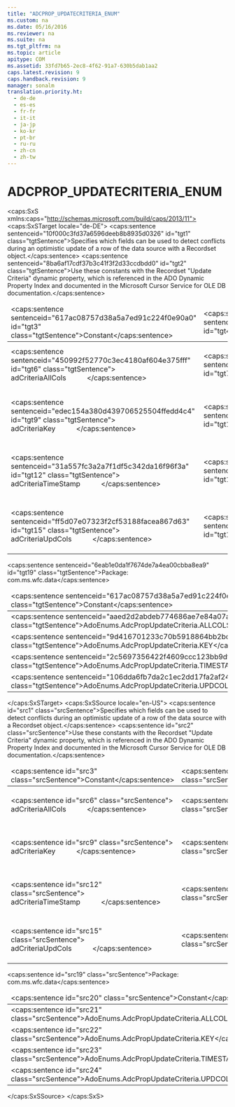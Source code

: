 ```yaml
---
title: "ADCPROP_UPDATECRITERIA_ENUM"
ms.custom: na
ms.date: 05/16/2016
ms.reviewer: na
ms.suite: na
ms.tgt_pltfrm: na
ms.topic: article
apitype: COM
ms.assetid: 33fd7b65-2ec8-4f62-91a7-630b5dab1aa2
caps.latest.revision: 9
caps.handback.revision: 9
manager: sonalm
translation.priority.ht: 
  - de-de
  - es-es
  - fr-fr
  - it-it
  - ja-jp
  - ko-kr
  - pt-br
  - ru-ru
  - zh-cn
  - zh-tw
---
```

# ADCPROP_UPDATECRITERIA_ENUM
<?xml version="1.0" encoding="utf-8"?>
<caps:SxS xmlns:caps="http://schemas.microsoft.com/build/caps/2013/11">
  <caps:SxSTarget locale="de-DE">
    <developerReferenceWithoutSyntaxDocument xsi:schemaLocation="http://ddue.schemas.microsoft.com/authoring/2003/5 http://dduestorage.blob.core.windows.net/ddueschema/developer.xsd" xmlns="http://ddue.schemas.microsoft.com/authoring/2003/5" xmlns:xlink="http://www.w3.org/1999/xlink" xmlns:xsi="http://www.w3.org/2001/XMLSchema-instance">
      <introduction>
        <para>
          <caps:sentence sentenceid="10f000c3fd37a6596deeb8b8935d0326" id="tgt1" class="tgtSentence">Specifies which fields can be used to detect conflicts during an optimistic update of a row of the data source with a <legacyLink xlink:href="ede1415f-c3df-4cc5-a05b-2576b2b84b60">Recordset</legacyLink> object.</caps:sentence>
        </para>
        <para>
          <caps:sentence sentenceid="8ba6af17cdf37b3c41f3f2d33ccdbdd0" id="tgt2" class="tgtSentence">Use these constants with the <legacyBold>Recordset</legacyBold> "<legacyBold>Update Criteria</legacyBold>" dynamic property, which is referenced in the <legacyLink xlink:href="80d389dd-46ef-459f-b0d4-6f712fc4f32d">ADO Dynamic Property Index</legacyLink> and documented in the <legacyLink xlink:href="420d0989-7cfb-4c66-a7b5-f4199d13165d">Microsoft Cursor Service for OLE DB</legacyLink> documentation.</caps:sentence>
        </para>
        <table>
          <thead>
            <tr>
              <TD>
                <para>
                  <caps:sentence sentenceid="617ac08757d38a5a7ed91c224f0e90a0" id="tgt3" class="tgtSentence">Constant</caps:sentence>
                </para>
              </TD>
              <TD>
                <para>
                  <caps:sentence sentenceid="2063c1608d6e0baf80249c42e2be5804" id="tgt4" class="tgtSentence">Value</caps:sentence>
                </para>
              </TD>
              <TD>
                <para>
                  <caps:sentence sentenceid="67daf92c833c41c95db874e18fcb2786" id="tgt5" class="tgtSentence">Description</caps:sentence>
                </para>
              </TD>
            </tr>
          </thead>
          <tbody>
            <tr>
              <TD>
                <para>
                  <caps:sentence sentenceid="450992f52770c3ec4180af604e375fff" id="tgt6" class="tgtSentence">
                    <legacyBold>adCriteriaAllCols</legacyBold>           </caps:sentence>
                </para>
              </TD>
              <TD>
                <para>
                  <caps:sentence sentenceid="9d9dff9320e27082b15b4ed7a086ba83" id="tgt7" class="tgtSentence">1 </caps:sentence>
                </para>
              </TD>
              <TD>
                <para>
                  <caps:sentence sentenceid="eca8f40a716c84cd913fd8d2c2017d7d" id="tgt8" class="tgtSentence">Detects conflicts if any column of the data source row has been changed.</caps:sentence>
                </para>
              </TD>
            </tr>
            <tr>
              <TD>
                <para>
                  <caps:sentence sentenceid="edec154a380d439706525504ffedd4c4" id="tgt9" class="tgtSentence">
                    <legacyBold>adCriteriaKey</legacyBold>           </caps:sentence>
                </para>
              </TD>
              <TD>
                <para>
                  <caps:sentence sentenceid="2e5751b7cfd7f053cd29e946fb2649a4" id="tgt10" class="tgtSentence">0 </caps:sentence>
                </para>
              </TD>
              <TD>
                <para>
                  <caps:sentence sentenceid="d6174ddf17c610496e73015a1a15c14a" id="tgt11" class="tgtSentence">Detects conflicts if the key column of the data source row has been changed, which means that the row has been deleted.</caps:sentence>
                </para>
              </TD>
            </tr>
            <tr>
              <TD>
                <para>
                  <caps:sentence sentenceid="31a557fc3a2a7f1df5c342da16f96f3a" id="tgt12" class="tgtSentence">
                    <legacyBold>adCriteriaTimeStamp</legacyBold>           </caps:sentence>
                </para>
              </TD>
              <TD>
                <para>
                  <caps:sentence sentenceid="eccbc87e4b5ce2fe28308fd9f2a7baf3" id="tgt13" class="tgtSentence">3</caps:sentence>
                </para>
              </TD>
              <TD>
                <para>
                  <caps:sentence sentenceid="a8eb88e803aecec207bc8afb06d9b652" id="tgt14" class="tgtSentence">Detects conflicts if the timestamp of the data source row has been changed, which means the row has been accessed after the <legacyBold>Recordset</legacyBold> was obtained.</caps:sentence>
                </para>
              </TD>
            </tr>
            <tr>
              <TD>
                <para>
                  <caps:sentence sentenceid="ff5d07e07323f2cf53188facea867d63" id="tgt15" class="tgtSentence">
                    <legacyBold>adCriteriaUpdCols</legacyBold>           </caps:sentence>
                </para>
              </TD>
              <TD>
                <para>
                  <caps:sentence sentenceid="c81e728d9d4c2f636f067f89cc14862c" id="tgt16" class="tgtSentence">2</caps:sentence>
                </para>
              </TD>
              <TD>
                <para>
                  <caps:sentence sentenceid="7a4ec47c275dc751d328d3e65d283c62" id="tgt17" class="tgtSentence">Detects conflicts if any of the columns of the data source row that correspond to updated fields of the <legacyBold>Recordset</legacyBold> have been changed.</caps:sentence>
                </para>
              </TD>
            </tr>
          </tbody>
        </table>
      </introduction>
      <section>
        <title>
          <caps:sentence sentenceid="a6dc3038423486f2c8833a3eba25ddab" id="tgt18" class="tgtSentence">ADO/WFC Equivalent</caps:sentence>
        </title>
        <content>
          <para>
            <caps:sentence sentenceid="6eab1e0da1f7674de7a4ea00cbba8ea9" id="tgt19" class="tgtSentence">Package: <legacyBold>com.ms.wfc.data</legacyBold></caps:sentence>
          </para>
          <table>
            <thead>
              <tr>
                <TD>
                  <para>
                    <caps:sentence sentenceid="617ac08757d38a5a7ed91c224f0e90a0" id="tgt20" class="tgtSentence">Constant</caps:sentence>
                  </para>
                </TD>
              </tr>
            </thead>
            <tbody>
              <tr>
                <TD>
                  <para>
                    <caps:sentence sentenceid="aaed2d2abdeb774686ae7e84a07a1c6e" id="tgt21" class="tgtSentence">AdoEnums.AdcPropUpdateCriteria.ALLCOLS</caps:sentence>
                  </para>
                </TD>
              </tr>
              <tr>
                <TD>
                  <para>
                    <caps:sentence sentenceid="9d416701233c70b5918864bb2bc45f79" id="tgt22" class="tgtSentence">AdoEnums.AdcPropUpdateCriteria.KEY</caps:sentence>
                  </para>
                </TD>
              </tr>
              <tr>
                <TD>
                  <para>
                    <caps:sentence sentenceid="2c5697356422f4609ccc123bb9df2257" id="tgt23" class="tgtSentence">AdoEnums.AdcPropUpdateCriteria.TIMESTAMP</caps:sentence>
                  </para>
                </TD>
              </tr>
              <tr>
                <TD>
                  <para>
                    <caps:sentence sentenceid="106dda6fb7da2c1ec2dd17fa2af24e48" id="tgt24" class="tgtSentence">AdoEnums.AdcPropUpdateCriteria.UPDCOLS</caps:sentence>
                  </para>
                </TD>
              </tr>
            </tbody>
          </table>
        </content>
      </section>
      <relatedTopics></relatedTopics>
    </developerReferenceWithoutSyntaxDocument>
  </caps:SxSTarget>
  <caps:SxSSource locale="en-US">
    <developerReferenceWithoutSyntaxDocument xsi:schemaLocation="http://ddue.schemas.microsoft.com/authoring/2003/5 http://dduestorage.blob.core.windows.net/ddueschema/developer.xsd" xmlns="http://ddue.schemas.microsoft.com/authoring/2003/5" xmlns:xlink="http://www.w3.org/1999/xlink" xmlns:xsi="http://www.w3.org/2001/XMLSchema-instance">
      <introduction>
        <para>
          <caps:sentence id="src1" class="srcSentence">Specifies which fields can be used to detect conflicts during an optimistic update of a row of the data source with a <legacyLink xlink:href="ede1415f-c3df-4cc5-a05b-2576b2b84b60">Recordset</legacyLink> object.</caps:sentence>
        </para>
        <para>
          <caps:sentence id="src2" class="srcSentence">Use these constants with the <legacyBold>Recordset</legacyBold> "<legacyBold>Update Criteria</legacyBold>" dynamic property, which is referenced in the <legacyLink xlink:href="80d389dd-46ef-459f-b0d4-6f712fc4f32d">ADO Dynamic Property Index</legacyLink> and documented in the <legacyLink xlink:href="420d0989-7cfb-4c66-a7b5-f4199d13165d">Microsoft Cursor Service for OLE DB</legacyLink> documentation.</caps:sentence>
        </para>
        <table>
          <thead>
            <tr>
              <TD>
                <para>
                  <caps:sentence id="src3" class="srcSentence">Constant</caps:sentence>
                </para>
              </TD>
              <TD>
                <para>
                  <caps:sentence id="src4" class="srcSentence">Value</caps:sentence>
                </para>
              </TD>
              <TD>
                <para>
                  <caps:sentence id="src5" class="srcSentence">Description</caps:sentence>
                </para>
              </TD>
            </tr>
          </thead>
          <tbody>
            <tr>
              <TD>
                <para>
                  <caps:sentence id="src6" class="srcSentence">
                    <legacyBold>adCriteriaAllCols</legacyBold>           </caps:sentence>
                </para>
              </TD>
              <TD>
                <para>
                  <caps:sentence id="src7" class="srcSentence">1 </caps:sentence>
                </para>
              </TD>
              <TD>
                <para>
                  <caps:sentence id="src8" class="srcSentence">Detects conflicts if any column of the data source row has been changed.</caps:sentence>
                </para>
              </TD>
            </tr>
            <tr>
              <TD>
                <para>
                  <caps:sentence id="src9" class="srcSentence">
                    <legacyBold>adCriteriaKey</legacyBold>           </caps:sentence>
                </para>
              </TD>
              <TD>
                <para>
                  <caps:sentence id="src10" class="srcSentence">0 </caps:sentence>
                </para>
              </TD>
              <TD>
                <para>
                  <caps:sentence id="src11" class="srcSentence">Detects conflicts if the key column of the data source row has been changed, which means that the row has been deleted.</caps:sentence>
                </para>
              </TD>
            </tr>
            <tr>
              <TD>
                <para>
                  <caps:sentence id="src12" class="srcSentence">
                    <legacyBold>adCriteriaTimeStamp</legacyBold>           </caps:sentence>
                </para>
              </TD>
              <TD>
                <para>
                  <caps:sentence id="src13" class="srcSentence">3</caps:sentence>
                </para>
              </TD>
              <TD>
                <para>
                  <caps:sentence id="src14" class="srcSentence">Detects conflicts if the timestamp of the data source row has been changed, which means the row has been accessed after the <legacyBold>Recordset</legacyBold> was obtained.</caps:sentence>
                </para>
              </TD>
            </tr>
            <tr>
              <TD>
                <para>
                  <caps:sentence id="src15" class="srcSentence">
                    <legacyBold>adCriteriaUpdCols</legacyBold>           </caps:sentence>
                </para>
              </TD>
              <TD>
                <para>
                  <caps:sentence id="src16" class="srcSentence">2</caps:sentence>
                </para>
              </TD>
              <TD>
                <para>
                  <caps:sentence id="src17" class="srcSentence">Detects conflicts if any of the columns of the data source row that correspond to updated fields of the <legacyBold>Recordset</legacyBold> have been changed.</caps:sentence>
                </para>
              </TD>
            </tr>
          </tbody>
        </table>
      </introduction>
      <section>
        <title>
          <caps:sentence id="src18" class="srcSentence">ADO/WFC Equivalent</caps:sentence>
        </title>
        <content>
          <para>
            <caps:sentence id="src19" class="srcSentence">Package: <legacyBold>com.ms.wfc.data</legacyBold></caps:sentence>
          </para>
          <table>
            <thead>
              <tr>
                <TD>
                  <para>
                    <caps:sentence id="src20" class="srcSentence">Constant</caps:sentence>
                  </para>
                </TD>
              </tr>
            </thead>
            <tbody>
              <tr>
                <TD>
                  <para>
                    <caps:sentence id="src21" class="srcSentence">AdoEnums.AdcPropUpdateCriteria.ALLCOLS</caps:sentence>
                  </para>
                </TD>
              </tr>
              <tr>
                <TD>
                  <para>
                    <caps:sentence id="src22" class="srcSentence">AdoEnums.AdcPropUpdateCriteria.KEY</caps:sentence>
                  </para>
                </TD>
              </tr>
              <tr>
                <TD>
                  <para>
                    <caps:sentence id="src23" class="srcSentence">AdoEnums.AdcPropUpdateCriteria.TIMESTAMP</caps:sentence>
                  </para>
                </TD>
              </tr>
              <tr>
                <TD>
                  <para>
                    <caps:sentence id="src24" class="srcSentence">AdoEnums.AdcPropUpdateCriteria.UPDCOLS</caps:sentence>
                  </para>
                </TD>
              </tr>
            </tbody>
          </table>
        </content>
      </section>
      <relatedTopics></relatedTopics>
    </developerReferenceWithoutSyntaxDocument>
  </caps:SxSSource>
</caps:SxS>